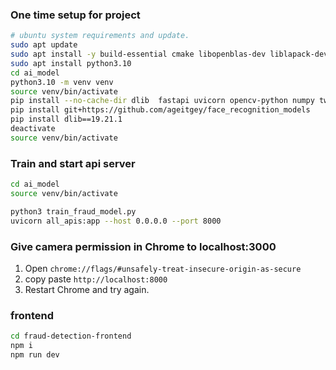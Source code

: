 ### One time setup for project
```sh
# ubuntu system requirements and update.
sudo apt update
sudo apt install -y build-essential cmake libopenblas-dev liblapack-dev libx11-dev libgtk-3-dev
sudo apt install python3.10
cd ai_model
python3.10 -m venv venv
source venv/bin/activate
pip install --no-cache-dir dlib  fastapi uvicorn opencv-python numpy twilio joblib pandas  fastapi  pillow uvicorn  pip setuptools wheel  tensorflow-cpu  deepface  python-multipart face_recognition  twilio python-dotenv  scikit-learn  deepface tf-keras
pip install git+https://github.com/ageitgey/face_recognition_models
pip install dlib==19.21.1
deactivate
source venv/bin/activate
```

### Train and start api server
```sh
cd ai_model
source venv/bin/activate

python3 train_fraud_model.py
uvicorn all_apis:app --host 0.0.0.0 --port 8000
```

### Give camera permission in Chrome to localhost:3000
1. Open `chrome://flags/#unsafely-treat-insecure-origin-as-secure`
2. copy paste `http://localhost:8000`
3. Restart Chrome and try again.

### frontend 
```sh 
cd fraud-detection-frontend 
npm i 
npm run dev
```
